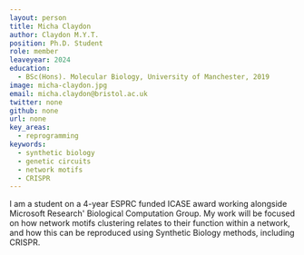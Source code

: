 ```yaml
---
layout: person
title: Micha Claydon
author: Claydon M.Y.T.
position: Ph.D. Student
role: member
leaveyear: 2024
education:
  - BSc(Hons). Molecular Biology, University of Manchester, 2019
image: micha-claydon.jpg
email: micha.claydon@bristol.ac.uk
twitter: none
github: none
url: none
key_areas:
  - reprogramming
keywords:
  - synthetic biology
  - genetic circuits
  - network motifs
  - CRISPR
---
```

I am a student on a 4-year ESPRC funded ICASE award working alongside Microsoft Research' Biological Computation Group. My work will be focused on how network motifs clustering relates to their function within a network, and how this can be reproduced using Synthetic Biology methods, including CRISPR.